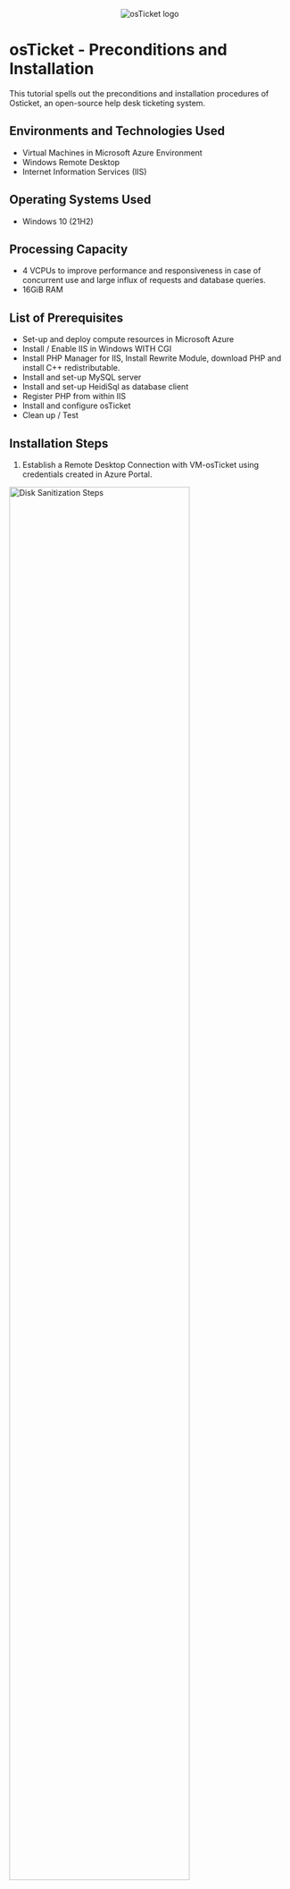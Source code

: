 
<p align="center">
<img src="https://i.imgur.com/Clzj7Xs.png" alt="osTicket logo"/>
</p>

<h1>osTicket - Preconditions and Installation</h1>
This tutorial spells out the preconditions and installation procedures of Osticket, an open-source help desk ticketing system.<br />

<h2>Environments and Technologies Used</h2>

- Virtual Machines in Microsoft Azure Environment
- Windows Remote Desktop
- Internet Information Services (IIS)

<h2>Operating Systems Used </h2>

- Windows 10</b> (21H2)

<h2>Processing Capacity </h2>

- 4 VCPUs to improve performance and responsiveness in case of concurrent use and large influx of requests and database queries.
- 16GiB RAM

<h2>List of Prerequisites</h2>

- Set-up and deploy compute resources in Microsoft Azure
- Install / Enable IIS in Windows WITH CGI
- Install PHP Manager for IIS, Install Rewrite Module, download PHP and install C++ redistributable. 
- Install and set-up MySQL server
- Install and set-up HeidiSql as database client
- Register PHP from within IIS
- Install and configure osTicket
- Clean up / Test

<h2>Installation Steps</h2>

1. Establish a Remote Desktop Connection with VM-osTicket using credentials created in Azure Portal. 
<p>
<img src="https://i.imgur.com/NuNazQS.png" height="80%" width="80%" alt="Disk Sanitization Steps"/>
</p>
</p>
<br />
2. Install and configure IIS. 
</p>
I opened VM-osTicket and enabled IIS with CGI using the following steps: 
</p>
open the Control Panel -> click Programs -> click "turn windows features on or off"
</p>
Locate "Internet Information Services", enable it and expand it, -> expand "World Wide Web Services" -> expand "Application Development Features", find CGI and enable it, then clicked ok. 
<p>
<p>
  <p>
    <p>
<img src="https://i.imgur.com/szxP0CF.png" height="80%" width="80%" alt="Disk Sanitization Steps"/>
</p>
</p>
<br />
<p>
  - Verify IIS installation and configuration by intering local host IP (127.0.0.1) in the address bar. 
 <p>
<img src="https://i.imgur.com/pvHSKv1.png" height="80%" width="80%" alt="Disk Sanitization Steps"/>
</p>
</p>
3. Download and install PHP Manager for IIS
<p>
   - download link (https://drive.google.com/file/d/1RHsNd4eWIOwaNpj3JW4vzzmzNUH86wY_/view?usp=share_link)
<p>
4. Download and install rewrite module 
<p>
<p>
  - dowload link (https://drive.google.com/file/d/1tIK9GZBKj1JyUP87eewxgdNqn9pZmVmY/view?usp=share_link)
</p>

5. Download and install PHP
   - download link (https://drive.google.com/file/d/1snNMtLdCOpMtkCyD4mvl9yOOmvVIp9fP/view?usp=share_link)
<p>
  - create folder in C drive and name it PHP (C:\\PHP)

  <p></p>
- Extract PHP files to C:\\PHP
<p>
  <p>
<img src="https://i.imgur.com/PMi9rbx.png" height="80%" width="80%" alt="Disk Sanitization Steps"/>
</p>
<p>

6. Download and Install MySql database
   <p></p>
   - download link (https://drive.google.com/file/d/1_OWh9p7VQLcrB0q_V7qT8yHl0xo5gv7z/view?usp=share_link ) 
   <p>
   - Create root password
<p>
<img src="https://i.imgur.com/0e5Wdzs.png" height="80%" width="80%" alt="Disk Sanitization Steps"/>
</p>
<p>
   </p>
</p>

7. Download and install VC++ redistributable
   <p></p>
   - download link (https://drive.google.com/file/d/1s1OsGF3-ioO0_9LYizPRiVuIkb3lFJgH/view?usp=share_link) 
<br />

<p>
8. Open IIS as Admin
  <p>
    <p>
  - Register PHP from within IIS 
      <p>
  <p>
<img src="https://i.imgur.com/lyOH8L3.png" height="80%" width="80%" alt="Disk Sanitization Steps"/>
    </p>
  </p>
 - Restart or Stop and Start IIS in to apply changes
 <p>
   <p>
   </p>
 </p>
 
9. Download oSticket
<p>
  <p>
- copy "upload" folder from oSticket downloaded zipfile to C:\inetpub\wwwroot 
    <p>
- rename the folder from "upload" to "oSticket"
<p>
      <p>
10. In IIS admin window, I locate "sites", "oSticket" and then click (Browse*:80(http))
        <p>
          
<img src="https://i.imgur.com/rPMhc6b.png" height="80%" width="80%" alt="Disk Sanitization Steps"/>
</p>
<p>
Now i'm installing/configuring osTicket.
     <p>
          
<img src="https://i.imgur.com/pj76yj1.png" height="80%" width="80%" alt="Disk Sanitization Steps"/>
</p>
</p>
<br />
<p>
I have enabled the recommended extension to allow Osticket to fetcg and process emails
<p>
  <p>
<img src="https://i.imgur.com/wy9yJOQ.png" height="80%" width="80%" alt="Disk Sanitization Steps"/>
</p>
<p>
- locate "ost-sampleconfig.php" in C:\inetpub\wwwroot\oSticket\include and rename it to "ost-config.php"

  <p>
    <p>
I've enabled osTicket to fetch & process email.
</p>
<br />
<br />
11. Install and configure HeidiSql database client
<p>
  - download link (https://www.heidisql.com/installers/HeidiSQL_12.3.0.6589_Setup.exe )
</p>
<p></p>
-	Open heidiSQL
<p></p>
-	Create new session using root/Password1
<p></p>
-	Connect to the session 
<p>
</p>
<p>
  <img src="https://i.imgur.com/PKaBUNZ.png" height="80%" width="80%" alt="Disk Sanitization Steps"/>
</p>
osTicket installation is now complete!
</p>
<br />
<p>
  <img src="https://i.imgur.com/Q7t8TLO.png" height="80%" width="80%" alt="Disk Sanitization Steps"/>
</p>
